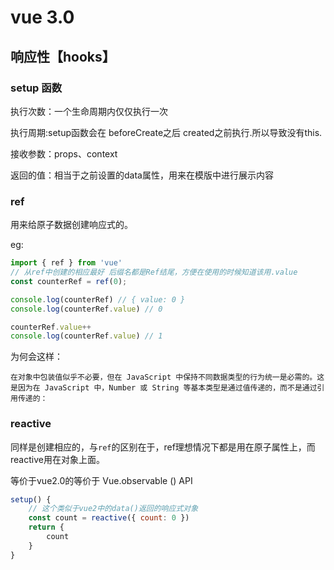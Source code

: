 # vue 3.0

## 响应性【hooks】


### setup 函数

执行次数：一个生命周期内仅仅执行一次

执行周期:setup函数会在 beforeCreate之后 created之前执行.所以导致没有this.

接收参数：props、context

返回的值：相当于之前设置的data属性，用来在模版中进行展示内容


### ref

用来给原子数据创建响应式的。

eg:

```javascript
import { ref } from 'vue'
// 从ref中创建的相应最好 后缀名都是Ref结尾，方便在使用的时候知道该用.value
const counterRef = ref(0);

console.log(counterRef) // { value: 0 }
console.log(counterRef.value) // 0

counterRef.value++
console.log(counterRef.value) // 1

```

为何会这样：

`在对象中包装值似乎不必要，但在 JavaScript 中保持不同数据类型的行为统一是必需的。这是因为在 JavaScript 中，Number 或 String 等基本类型是通过值传递的，而不是通过引用传递的：`


### reactive

同样是创建相应的，与`ref`的区别在于，ref理想情况下都是用在原子属性上，而reactive用在对象上面。

等价于vue2.0的等价于 Vue.observable () API

```javascript
setup() {
    // 这个类似于vue2中的data()返回的响应式对象
    const count = reactive({ count: 0 }) 
    return {
    	count
    }
}
```